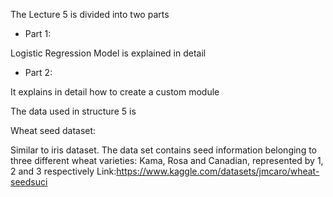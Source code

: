 The Lecture 5 is divided into two parts

- Part 1:

Logistic Regression Model is explained in detail

- Part 2:

It explains in detail how to create a custom module

The data used in structure 5 is

Wheat seed dataset:

Similar to iris dataset. The data set contains seed information belonging to three different wheat varieties: Kama, Rosa and Canadian, represented by 1, 2 and 3 respectively
Link:https://www.kaggle.com/datasets/jmcaro/wheat-seedsuci
